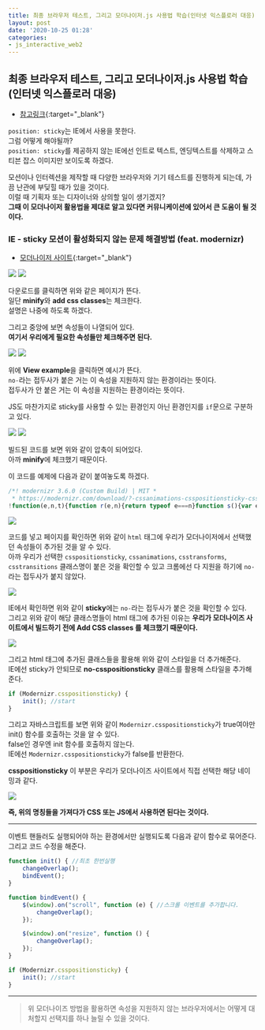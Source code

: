 ```yaml
---
title: 최종 브라우저 테스트, 그리고 모더나이저.js 사용법 학습(인터넷 익스플로러 대응)
layout: post
date: '2020-10-25 01:28'
categories:
- js_interactive_web2
---
```


## 최종 브라우저 테스트, 그리고 모더나이저.js 사용법 학습(인터넷 익스플로러 대응)

* [참고링크](https://hyungju-lee.github.io/hyungju-lee-interactions/interactive-web2/study/section7/step4/index.html){:target="_blank"}

`position: sticky`는 IE에서 사용을 못한다.  
그럼 어떻게 해야될까?  
`position: sticky`를 제공하지 않는 IE에선 인트로 텍스트, 엔딩텍스트를 삭제하고 스티븐 잡스 이미지만 보이도록 하겠다.  

모션이나 인터렉션을 제작할 때 다양한 브라우저와 기기 테스트를 진행하게 되는데, 가끔 난관에 부딪힐 때가 있을 것이다.  
이럴 때 기획자 또는 디자이너와 상의할 일이 생기겠지?  
**그때 이 모더나이저 활용법을 제대로 알고 있다면 커뮤니케이션에 있어서 큰 도움이 될 것이다.**

### IE - sticky 모션이 활성화되지 않는 문제 해결방법 (feat. modernizr)

* [모더나이저 사이트](https://modernizr.com/){:target="_blank"}

![](/static/img/interaction/image34.jpg)
![](/static/img/interaction/image35.jpg)

다운로드를 클릭하면 위와 같은 페이지가 뜬다.  
일단 **minify**와 **add css classes**는 체크한다.  
설명은 나중에 하도록 하겠다.

그리고 중앙에 보면 속성들이 나열되어 있다.  
**여기서 우리에게 필요한 속성들만 체크해주면 된다.**  

![](/static/img/interaction/image36.jpg)
![](/static/img/interaction/image37.jpg)

위에 **View example**을 클릭하면 예시가 뜬다.  
`no-`라는 접두사가 붙은 거는 이 속성을 지원하지 않는 환경이라는 뜻이다.  
접두사가 안 붙은 거는 이 속성을 지원하는 환경이라는 뜻이다.  

JS도 마찬가지로 sticky를 사용할 수 있는 환경인지 아닌 환경인지를 `if`문으로 구분하고 있다.  

![](/static/img/interaction/image38.jpg)
![](/static/img/interaction/image39.jpg)

빌드된 코드를 보면 위와 같이 압축이 되어있다.  
아까 **minify**에 체크했기 때문이다.

이 코드를 예제에 다음과 같이 붙여놓도록 하겠다.

```javascript
/*! modernizr 3.6.0 (Custom Build) | MIT *
 * https://modernizr.com/download/?-cssanimations-csspositionsticky-csstransforms-csstransitions-setclasses !*/
!function(e,n,t){function r(e,n){return typeof e===n}function s(){var e,n,t,s,o,i,a;for(var l in w)if(w.hasOwnProperty(l)){if(e=[],n=w[l],n.name&&(e.push(n.name.toLowerCase()),n.options&&n.options.aliases&&n.options.aliases.length))for(t=0;t<n.options.aliases.length;t++)e.push(n.options.aliases[t].toLowerCase());for(s=r(n.fn,"function")?n.fn():n.fn,o=0;o<e.length;o++)i=e[o],a=i.split("."),1===a.length?Modernizr[a[0]]=s:(!Modernizr[a[0]]||Modernizr[a[0]]instanceof Boolean||(Modernizr[a[0]]=new Boolean(Modernizr[a[0]])),Modernizr[a[0]][a[1]]=s),C.push((s?"":"no-")+a.join("-"))}}function o(e){var n=_.className,t=Modernizr._config.classPrefix||"";if(x&&(n=n.baseVal),Modernizr._config.enableJSClass){var r=new RegExp("(^|\\s)"+t+"no-js(\\s|$)");n=n.replace(r,"$1"+t+"js$2")}Modernizr._config.enableClasses&&(n+=" "+t+e.join(" "+t),x?_.className.baseVal=n:_.className=n)}function i(){return"function"!=typeof n.createElement?n.createElement(arguments[0]):x?n.createElementNS.call(n,"http://www.w3.org/2000/svg",arguments[0]):n.createElement.apply(n,arguments)}function a(e,n){return function(){return e.apply(n,arguments)}}function l(e,n,t){var s;for(var o in e)if(e[o]in n)return t===!1?e[o]:(s=n[e[o]],r(s,"function")?a(s,t||n):s);return!1}function f(e,n){return!!~(""+e).indexOf(n)}function u(e){return e.replace(/([a-z])-([a-z])/g,function(e,n,t){return n+t.toUpperCase()}).replace(/^-/,"")}function c(e){return e.replace(/([A-Z])/g,function(e,n){return"-"+n.toLowerCase()}).replace(/^ms-/,"-ms-")}function d(n,t,r){var s;if("getComputedStyle"in e){s=getComputedStyle.call(e,n,t);var o=e.console;if(null!==s)r&&(s=s.getPropertyValue(r));else if(o){var i=o.error?"error":"log";o[i].call(o,"getComputedStyle returning null, its possible modernizr test results are inaccurate")}}else s=!t&&n.currentStyle&&n.currentStyle[r];return s}function p(){var e=n.body;return e||(e=i(x?"svg":"body"),e.fake=!0),e}function m(e,t,r,s){var o,a,l,f,u="modernizr",c=i("div"),d=p();if(parseInt(r,10))for(;r--;)l=i("div"),l.id=s?s[r]:u+(r+1),c.appendChild(l);return o=i("style"),o.type="text/css",o.id="s"+u,(d.fake?d:c).appendChild(o),d.appendChild(c),o.styleSheet?o.styleSheet.cssText=e:o.appendChild(n.createTextNode(e)),c.id=u,d.fake&&(d.style.background="",d.style.overflow="hidden",f=_.style.overflow,_.style.overflow="hidden",_.appendChild(d)),a=t(c,e),d.fake?(d.parentNode.removeChild(d),_.style.overflow=f,_.offsetHeight):c.parentNode.removeChild(c),!!a}function y(n,r){var s=n.length;if("CSS"in e&&"supports"in e.CSS){for(;s--;)if(e.CSS.supports(c(n[s]),r))return!0;return!1}if("CSSSupportsRule"in e){for(var o=[];s--;)o.push("("+c(n[s])+":"+r+")");return o=o.join(" or "),m("@supports ("+o+") { #modernizr { position: absolute; } }",function(e){return"absolute"==d(e,null,"position")})}return t}function g(e,n,s,o){function a(){c&&(delete N.style,delete N.modElem)}if(o=r(o,"undefined")?!1:o,!r(s,"undefined")){var l=y(e,s);if(!r(l,"undefined"))return l}for(var c,d,p,m,g,v=["modernizr","tspan","samp"];!N.style&&v.length;)c=!0,N.modElem=i(v.shift()),N.style=N.modElem.style;for(p=e.length,d=0;p>d;d++)if(m=e[d],g=N.style[m],f(m,"-")&&(m=u(m)),N.style[m]!==t){if(o||r(s,"undefined"))return a(),"pfx"==n?m:!0;try{N.style[m]=s}catch(h){}if(N.style[m]!=g)return a(),"pfx"==n?m:!0}return a(),!1}function v(e,n,t,s,o){var i=e.charAt(0).toUpperCase()+e.slice(1),a=(e+" "+T.join(i+" ")+i).split(" ");return r(n,"string")||r(n,"undefined")?g(a,n,s,o):(a=(e+" "+z.join(i+" ")+i).split(" "),l(a,n,t))}function h(e,n,r){return v(e,t,t,n,r)}var C=[],w=[],S={_version:"3.6.0",_config:{classPrefix:"",enableClasses:!0,enableJSClass:!0,usePrefixes:!0},_q:[],on:function(e,n){var t=this;setTimeout(function(){n(t[e])},0)},addTest:function(e,n,t){w.push({name:e,fn:n,options:t})},addAsyncTest:function(e){w.push({name:null,fn:e})}},Modernizr=function(){};Modernizr.prototype=S,Modernizr=new Modernizr;var _=n.documentElement,x="svg"===_.nodeName.toLowerCase(),b=S._config.usePrefixes?" -webkit- -moz- -o- -ms- ".split(" "):["",""];S._prefixes=b,Modernizr.addTest("csspositionsticky",function(){var e="position:",n="sticky",t=i("a"),r=t.style;return r.cssText=e+b.join(n+";"+e).slice(0,-e.length),-1!==r.position.indexOf(n)});var P="Moz O ms Webkit",T=S._config.usePrefixes?P.split(" "):[];S._cssomPrefixes=T;var z=S._config.usePrefixes?P.toLowerCase().split(" "):[];S._domPrefixes=z;var E={elem:i("modernizr")};Modernizr._q.push(function(){delete E.elem});var N={style:E.elem.style};Modernizr._q.unshift(function(){delete N.style}),S.testAllProps=v,S.testAllProps=h,Modernizr.addTest("cssanimations",h("animationName","a",!0)),Modernizr.addTest("csstransforms",function(){return-1===navigator.userAgent.indexOf("Android 2.")&&h("transform","scale(1)",!0)}),Modernizr.addTest("csstransitions",h("transition","all",!0)),s(),o(C),delete S.addTest,delete S.addAsyncTest;for(var k=0;k<Modernizr._q.length;k++)Modernizr._q[k]();e.Modernizr=Modernizr}(window,document);
```

![](/static/img/interaction/image40.jpg)

코드를 넣고 페이지를 확인하면 위와 같이 `html` 태그에 우리가 모더나이저에서 선택했던 속성들이 추가된 것을 알 수 있다.  
아까 우리가 선택한 `csspositionsticky`, `cssanimations`, `csstransforms`, `csstransitions` 클래스명이 붙은 것을 확인할 수 있고 
크롬에선 다 지원을 하기에 `no-`라는 접두사가 붙지 않았다.

![](/static/img/interaction/image41.jpg)

IE에서 확인하면 위와 같이 **sticky**에는 `no-`라는 접두사가 붙은 것을 확인할 수 있다.  
그리고 위와 같이 해당 클래스명들이 html 태그에 추가된 이유는 **우리가 모더나이즈 사이트에서 빌드하기 전에 Add CSS classes 를 체크했기 때문이다.**

![](/static/img/interaction/image42.jpg)

그리고 html 태그에 추가된 클래스들을 활용해 위와 같이 스타일을 더 추가해준다.  
IE에선 sticky가 안되므로 **no-csspositionsticky** 클래스를 활용해 스타일을 추가해준다.

```javascript
if (Modernizr.csspositionsticky) {
    init(); //start
}
```

그리고 자바스크립트를 보면 위와 같이 `Modernizr.csspositionsticky`가 true여야만 init() 함수를 호출하는 것을 알 수 있다.  
false인 경우엔 init 함수를 호출하지 않는다.  
IE에선 `Modernizr.csspositionsticky`가 false를 반환한다.

**csspositionsticky** 이 부분은 우리가 모더나이즈 사이트에서 직접 선택한 해당 네이밍과 같다.  

![](/static/img/interaction/image43.jpg)

**즉, 위의 명칭들을 가져다가 CSS 또는 JS에서 사용하면 된다는 것이다.**

---

이벤트 핸들러도 실행되어야 하는 환경에서만 실행되도록 다음과 같이 함수로 묶어준다.  
그리고 코드 수정을 해준다.

```javascript
function init() { //최초 한번실행
    changeOverlap();
    bindEvent();
}

function bindEvent() {
    $(window).on("scroll", function (e) { //스크롤 이벤트를 추가합니다.
        changeOverlap();
    });

    $(window).on("resize", function () {
        changeOverlap();
    });
}

if (Modernizr.csspositionsticky) {
    init(); //start
}
```

---

>위 모더나이즈 방법을 활용하면 속성을 지원하지 않는 브라우저에서는 어떻게 대처할지 선택지를 하나 늘릴 수 있을 것이다.